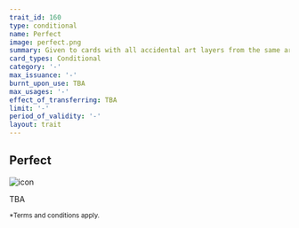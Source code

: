```yaml
---
trait_id: 160
type: conditional
name: Perfect
image: perfect.png
summary: Given to cards with all accidental art layers from the same artist
card_types: Conditional
category: '-'
max_issuance: '-'
burnt_upon_use: TBA
max_usages: '-'
effect_of_transferring: TBA
limit: '-'
period_of_validity: '-'
layout: trait
---
```


## Perfect

![icon](/assets/images/trait-icons/{{page.image}})

TBA

<small>*Terms and conditions apply.</small>

